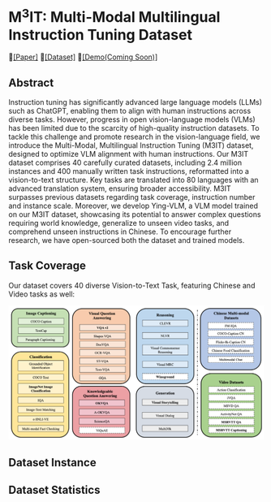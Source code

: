 # M$^3$IT: Multi-Modal Multilingual Instruction Tuning Dataset



📃[[Paper]](https://arxiv.org/abs/2306.04387)  💾[[Dataset]](https://huggingface.co/datasets/MMInstruction/M3IT) 🎇[[Demo(Coming Soon)]]()

## Abstract 

Instruction tuning has significantly advanced large language models (LLMs) such as ChatGPT, enabling them to align with human instructions across diverse tasks. However, progress in open vision-language models (VLMs) has been limited due to the scarcity of high-quality instruction datasets. To tackle this challenge and promote research in the vision-language field, we introduce the Multi-Modal, Multilingual Instruction Tuning (M3IT) dataset, designed to optimize VLM alignment with human instructions. Our M3IT dataset comprises 40 carefully curated datasets, including 2.4 million instances and 400 manually written task instructions, reformatted into a vision-to-text structure. Key tasks are translated into 80 languages with an advanced translation system, ensuring broader accessibility. M3IT surpasses previous datasets regarding task coverage, instruction number and instance scale. Moreover, we develop Ying-VLM, a VLM model trained on our M3IT dataset, showcasing its potential to answer complex questions requiring world knowledge, generalize to unseen video tasks, and comprehend unseen instructions in Chinese. To encourage further research, we have open-sourced both the dataset and trained models.

## Task Coverage

Our dataset covers 40 diverse Vision-to-Text Task, featuring Chinese and Video tasks as well:

![Task Converage](/imgs/task_coverage.png)



## Dataset Instance





## Dataset Statistics









